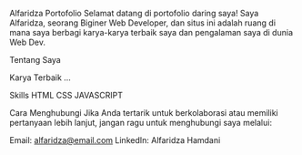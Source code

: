 Alfaridza Portofolio
Selamat datang di portofolio daring saya! Saya Alfaridza, seorang Biginer Web Developer, dan situs ini adalah ruang di mana saya berbagi karya-karya terbaik saya dan pengalaman saya di dunia Web Dev.

Tentang Saya


Karya Terbaik
...

Skills
HTML
CSS
JAVASCRIPT

Cara Menghubungi
Jika Anda tertarik untuk berkolaborasi atau memiliki pertanyaan lebih lanjut, jangan ragu untuk menghubungi saya melalui:

Email: alfaridza@email.com
LinkedIn: Alfaridza Hamdani
